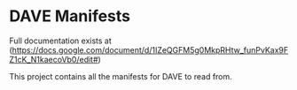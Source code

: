 # DAVE Manifests

Full documentation exists at (https://docs.google.com/document/d/1IZeQGFM5g0MkpRHtw_funPvKax9FZ1cK_N1kaecoVb0/edit#)

This project contains all the manifests for DAVE to read from.
